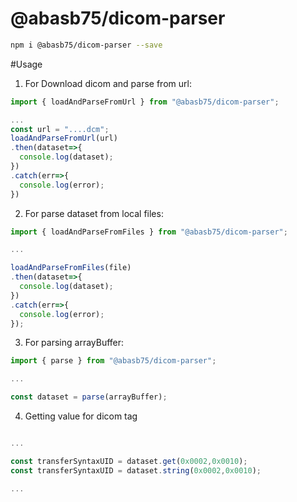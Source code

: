 # @abasb75/dicom-parser

```sh
npm i @abasb75/dicom-parser --save
```


#Usage

1. For Download dicom and parse from url:

```javascript
import { loadAndParseFromUrl } from "@abasb75/dicom-parser";

...
const url = "....dcm";
loadAndParseFromUrl(url)
.then(dataset=>{
  console.log(dataset);
})
.catch(err=>{
  console.log(error);
})

```


2. For parse dataset from local files:

```javascript
import { loadAndParseFromFiles } from "@abasb75/dicom-parser";

...

loadAndParseFromFiles(file)
.then(dataset=>{
  console.log(dataset);
})
.catch(err=>{
  console.log(error);
});

```

3. For parsing arrayBuffer:

```javascript
import { parse } from "@abasb75/dicom-parser";

...

const dataset = parse(arrayBuffer);

```


4. Getting value for dicom tag

```javascript

...

const transferSyntaxUID = dataset.get(0x0002,0x0010);
const transferSyntaxUID = dataset.string(0x0002,0x0010);

...

```
